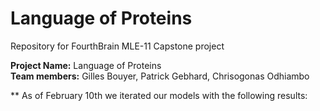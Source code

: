 # Language of Proteins
Repository for FourthBrain MLE-11 Capstone project 

**Project Name:** Language of Proteins <br />
**Team members:** Gilles Bouyer, Patrick Gebhard, Chrisogonas Odhiambo

** As of February 10th we iterated our models with the following results:
